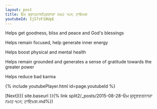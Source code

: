 ```yaml
---
layout: post
title: ਓਮ ਬ੍ਰਾਹਮਾਨਪ੍ਰਿਯਾਯਾ ਨਮਹ ੧੦੮ ਟਾਇਮਸ
youtubeId: IjS7zF18UpE
---
```

 
 
Helps get goodness, bliss and peace and God's blessings
 
Helps remain focused, help generate inner energy 
 
Helps boost physical and mental health 
 
Helps remain grounded and generates a sense of gratitude towards the greater power 
 
Helps reduce bad karma
 
 
 
 


{% include youtubePlayer.html id=page.youtubeId %}
 
[Next]({{ site.baseurl }}{% link  split2/_posts/2015-08-28-ਓਮ ਸੁਵਰ੍ਣਵਰਨਾਯਾ ਨਮਹ ੧੦੮ ਟਾਇਮਸ.md%})
 
